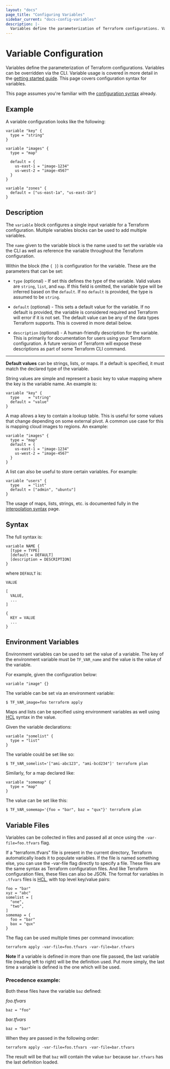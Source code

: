 ```yaml
---
layout: "docs"
page_title: "Configuring Variables"
sidebar_current: "docs-config-variables"
description: |-
  Variables define the parameterization of Terraform configurations. Variables can be overridden via the CLI. Variable usage is covered in more detail in the getting started guide. This page covers configuration syntax for variables.
---
```


# Variable Configuration

Variables define the parameterization of Terraform configurations.
Variables can be overridden via the CLI. Variable usage is
covered in more detail in the
[getting started guide](/intro/getting-started/variables.html).
This page covers configuration syntax for variables.

This page assumes you're familiar with the
[configuration syntax](/docs/configuration/syntax.html)
already.

## Example

A variable configuration looks like the following:

```
variable "key" {
  type = "string"
}

variable "images" {
  type = "map"

  default = {
    us-east-1 = "image-1234"
    us-west-2 = "image-4567"
  }
}

variable "zones" {
  default = ["us-east-1a", "us-east-1b"]
}
```

## Description

The `variable` block configures a single input variable for
a Terraform configuration. Multiple variables blocks can be used to
add multiple variables.

The `name` given to the variable block is the name used to
set the variable via the CLI as well as reference the variable
throughout the Terraform configuration.

Within the block (the `{ }`) is configuration for the variable.
These are the parameters that can be set:

  * `type` (optional) - If set this defines the type of the variable.
    Valid values are `string`, `list`, and `map`. If this field is omitted, the
    variable type will be inferred based on the `default`. If no `default` is
    provided, the type is assumed to be `string`.

  * `default` (optional) - This sets a default value for the variable.
    If no default is provided, the variable is considered required and
    Terraform will error if it is not set. The default value can be any of the
    data types Terraform supports. This is covered in more detail below.

  * `description` (optional) - A human-friendly description for
    the variable. This is primarily for documentation for users
    using your Terraform configuration. A future version of Terraform
    will expose these descriptions as part of some Terraform CLI
    command.

------

**Default values** can be strings, lists, or maps. If a default is specified,
it must match the declared type of the variable.

String values are simple and represent a basic key to value
mapping where the key is the variable name. An example is:

```
variable "key" {
  type    = "string"
  default = "value"
}
```

A map allows a key to contain a lookup table. This is useful
for some values that change depending on some external pivot.
A common use case for this is mapping cloud images to regions.
An example:

```
variable "images" {
  type = "map"
  default = {
    us-east-1 = "image-1234"
    us-west-2 = "image-4567"
  }
}
```

A list can also be useful to store certain variables. For example:

```
variable "users" {
  type    = "list"
  default = ["admin", "ubuntu"]
}
```

The usage of maps, lists, strings, etc. is documented fully in the
[interpolation syntax](/docs/configuration/interpolation.html)
page.

## Syntax

The full syntax is:

```
variable NAME {
  [type = TYPE]
  [default = DEFAULT]
  [description = DESCRIPTION]
}
```

where `DEFAULT` is:

```
VALUE

[
  VALUE,
  ...
]

{
  KEY = VALUE
  ...
}
```

## Environment Variables

Environment variables can be used to set the value of a variable.
The key of the environment variable must be `TF_VAR_name` and the value
is the value of the variable.

For example, given the configuration below:

```
variable "image" {}
```

The variable can be set via an environment variable:

```
$ TF_VAR_image=foo terraform apply
```

Maps and lists can be specified using environment variables as well using
[HCL](/docs/configuration/syntax.html#HCL) syntax in the value.

Given the variable declarations:

```
variable "somelist" {
  type = "list"
}
```

The variable could be set like so:

```
$ TF_VAR_somelist='["ami-abc123", "ami-bcd234"]' terraform plan
```

Similarly, for a map declared like:

```
variable "somemap" {
  type = "map"
}
```

The value can be set like this:

```
$ TF_VAR_somemap='{foo = "bar", baz = "qux"}' terraform plan
```

## Variable Files

<a id="variable-files"></a>

Variables can be collected in files and passed all at once using the
`-var-file=foo.tfvars` flag. 

If a "terraform.tfvars" file is present in the current directory, Terraform 
automatically loads it to populate variables. If the file is named something 
else, you can use the -var-file flag directly to specify a file. These files 
are the same syntax as Terraform configuration files. And like Terraform 
configuration files, these files can also be JSON.  The format for variables in 
`.tfvars` files is [HCL](/docs/configuration/syntax.html#HCL), with top level 
key/value pairs:

```
foo = "bar"
xyz = "abc"
somelist = [
  "one",
  "two",
]
somemap = {
  foo = "bar"
  bax = "qux"
}
```

The flag can be used multiple times per command invocation:

```
terraform apply -var-file=foo.tfvars -var-file=bar.tfvars
```

**Note** If a variable is defined in more than one file passed, the last
variable file (reading left to right) will be the definition used. Put more
simply, the last time a variable is defined is the one which will be used.

### Precedence example:

Both these files have the variable `baz` defined:

_foo.tfvars_
```
baz = "foo"
```

_bar.tfvars_
```
baz = "bar"
```

When they are passed in the following order:

```
terraform apply -var-file=foo.tfvars -var-file=bar.tfvars
```

The result will be that `baz` will contain the value `bar` because `bar.tfvars`
has the last definition loaded.
